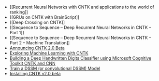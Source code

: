 * [[Recurrent Neural Networks with CNTK and applications to the world of ranking]]
* [[GRUs on CNTK with BrainScript]]
* [[Deep Crossing on CNTK]]
* [[Sequence to Sequence – Deep Recurrent Neural Networks in CNTK – Part 1]]
* [[Sequence to Sequence – Deep Recurrent Neural Networks in CNTK – Part 2 – Machine Translation]]
* [Announcing CNTK 2.0 Beta](https://blogs.microsoft.com/next/2016/10/25/microsoft-releases-beta-microsoft-cognitive-toolkit-deep-learning-advances/#sm.000004x6ch0g27el9uqyncbkkl6ct)
* [Exploring Machine Learning with CNTK](https://msdn.microsoft.com/en-us/magazine/mt791798.aspx)
* [Building a Deep Handwritten Digits Classifier using Microsoft Cognitive Toolkit CNTK and CNN](https://medium.com/@tuzzer/building-a-deep-handwritten-digits-classifier-using-microsoft-cognitive-toolkit-6ae966caec69#.tveftb27o)
* [Train a DSSM (or convolutional DSSM) Model](https://github.com/Microsoft/CNTK/wiki/Train-a-DSSM-%28or-a-convolutional-DSSM%29-model)
* [Installing CNTK v2.0 beta](https://jamesmccaffrey.wordpress.com/2017/02/25/installing-cntk-v2-0-beta/)